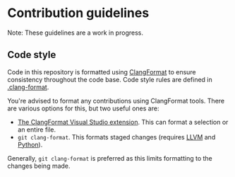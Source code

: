 # Contribution guidelines

Note: These guidelines are a work in progress.

## Code style

Code in this repository is formatted using [ClangFormat](https://clang.llvm.org/docs/ClangFormat.html) to ensure consistency throughout the code base. Code style rules are defined in [.clang-format](.clang-format).

You're advised to format any contributions using ClangFormat tools. There are various options for this, but two useful ones are:

* [The ClangFormat Visual Studio extension](https://marketplace.visualstudio.com/items?itemName=LLVMExtensions.ClangFormat).
  This can format a selection or an entire file.
* `git clang-format`. This formats staged changes (requires [LLVM](https://llvm.org/) and [Python](https://www.python.org/)).

Generally, `git clang-format` is preferred as this limits formatting to the changes being made.
